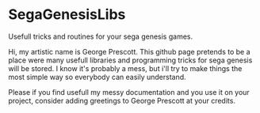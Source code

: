# SegaGenesisLibs
Usefull tricks and routines for your sega genesis games.

Hi, my artistic name is George Prescott. This github page pretends
to be a place were many usefull libraries and programming tricks for
sega genesis will be stored. I know it's probably a mess, but i'll try
to make things the most simple way so everybody can easily understand. 

Please if you find usefull my messy documentation and you use it on your project,
consider adding greetings to George Prescott at your credits.
